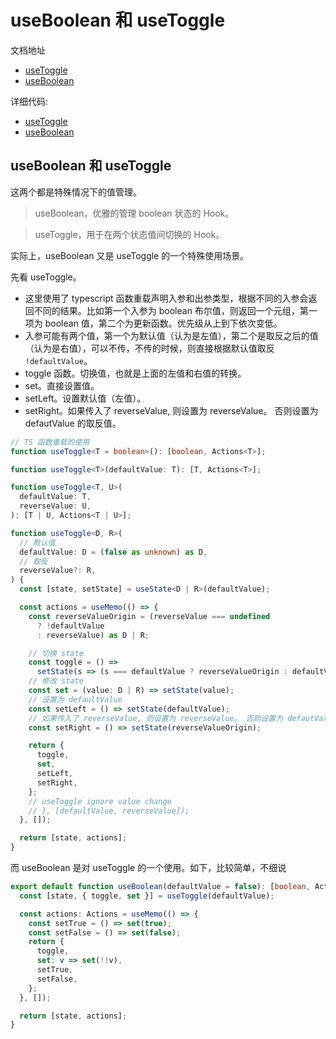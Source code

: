 # useBoolean 和 useToggle

文档地址

- [useToggle](https://ahooks.js.org/zh-CN/hooks/use-toggle)
- [useBoolean](https://ahooks.js.org/zh-CN/hooks/use-boolean)

详细代码:

- [useToggle](https://github.com/GpingFeng/hooks/blob/guangping%2Fread-code/packages/hooks/src/useToggle/index.ts)
- [useBoolean](https://github.com/GpingFeng/hooks/blob/guangping%2Fread-code/packages/hooks/src/useBoolean/index.ts)

## useBoolean 和 useToggle

这两个都是特殊情况下的值管理。

> useBoolean，优雅的管理 boolean 状态的 Hook。

> useToggle，用于在两个状态值间切换的 Hook。

实际上，useBoolean 又是 useToggle 的一个特殊使用场景。

先看 useToggle。

- 这里使用了 typescript 函数重载声明入参和出参类型，根据不同的入参会返回不同的结果。比如第一个入参为 boolean 布尔值，则返回一个元组，第一项为 boolean 值，第二个为更新函数。优先级从上到下依次变低。
- 入参可能有两个值，第一个为默认值（认为是左值），第二个是取反之后的值（认为是右值），可以不传，不传的时候，则直接根据默认值取反 `!defaultValue`。
- toggle 函数。切换值，也就是上面的左值和右值的转换。
- set。直接设置值。
- setLeft。设置默认值（左值）。
- setRight。如果传入了 reverseValue, 则设置为 reverseValue。 否则设置为 defautValue 的取反值。

```ts
// TS 函数重载的使用
function useToggle<T = boolean>(): [boolean, Actions<T>];

function useToggle<T>(defaultValue: T): [T, Actions<T>];

function useToggle<T, U>(
  defaultValue: T,
  reverseValue: U,
): [T | U, Actions<T | U>];

function useToggle<D, R>(
  // 默认值
  defaultValue: D = (false as unknown) as D,
  // 取反
  reverseValue?: R,
) {
  const [state, setState] = useState<D | R>(defaultValue);

  const actions = useMemo(() => {
    const reverseValueOrigin = (reverseValue === undefined
      ? !defaultValue
      : reverseValue) as D | R;

    // 切换 state
    const toggle = () =>
      setState(s => (s === defaultValue ? reverseValueOrigin : defaultValue));
    // 修改 state
    const set = (value: D | R) => setState(value);
    // 设置为 defaultValue
    const setLeft = () => setState(defaultValue);
    // 如果传入了 reverseValue, 则设置为 reverseValue。 否则设置为 defautValue 的反值
    const setRight = () => setState(reverseValueOrigin);

    return {
      toggle,
      set,
      setLeft,
      setRight,
    };
    // useToggle ignore value change
    // }, [defaultValue, reverseValue]);
  }, []);

  return [state, actions];
}
```

而 useBoolean 是对 useToggle 的一个使用。如下，比较简单，不细说

```ts
export default function useBoolean(defaultValue = false): [boolean, Actions] {
  const [state, { toggle, set }] = useToggle(defaultValue);

  const actions: Actions = useMemo(() => {
    const setTrue = () => set(true);
    const setFalse = () => set(false);
    return {
      toggle,
      set: v => set(!!v),
      setTrue,
      setFalse,
    };
  }, []);

  return [state, actions];
}
```
